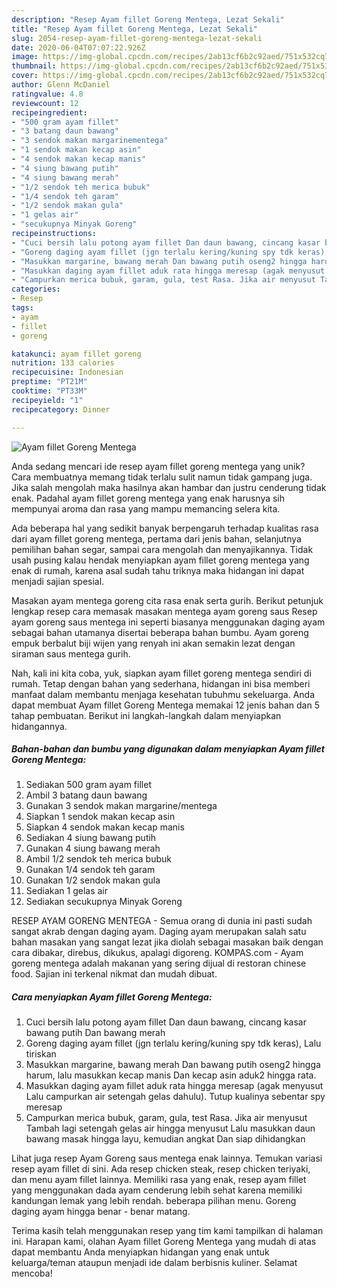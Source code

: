 ```yaml
---
description: "Resep Ayam fillet Goreng Mentega, Lezat Sekali"
title: "Resep Ayam fillet Goreng Mentega, Lezat Sekali"
slug: 2054-resep-ayam-fillet-goreng-mentega-lezat-sekali
date: 2020-06-04T07:07:22.926Z
image: https://img-global.cpcdn.com/recipes/2ab13cf6b2c92aed/751x532cq70/ayam-fillet-goreng-mentega-foto-resep-utama.jpg
thumbnail: https://img-global.cpcdn.com/recipes/2ab13cf6b2c92aed/751x532cq70/ayam-fillet-goreng-mentega-foto-resep-utama.jpg
cover: https://img-global.cpcdn.com/recipes/2ab13cf6b2c92aed/751x532cq70/ayam-fillet-goreng-mentega-foto-resep-utama.jpg
author: Glenn McDaniel
ratingvalue: 4.8
reviewcount: 12
recipeingredient:
- "500 gram ayam fillet"
- "3 batang daun bawang"
- "3 sendok makan margarinementega"
- "1 sendok makan kecap asin"
- "4 sendok makan kecap manis"
- "4 siung bawang putih"
- "4 siung bawang merah"
- "1/2 sendok teh merica bubuk"
- "1/4 sendok teh garam"
- "1/2 sendok makan gula"
- "1 gelas air"
- "secukupnya Minyak Goreng"
recipeinstructions:
- "Cuci bersih lalu potong ayam fillet Dan daun bawang, cincang kasar bawang putih Dan bawang merah"
- "Goreng daging ayam fillet (jgn terlalu kering/kuning spy tdk keras), Lalu tiriskan"
- "Masukkan margarine, bawang merah Dan bawang putih oseng2 hingga harum, lalu masukkan kecap manis Dan kecap asin aduk2 hingga rata."
- "Masukkan daging ayam fillet aduk rata hingga meresap (agak menyusut Lalu campurkan air setengah gelas dahulu). Tutup kualinya sebentar spy meresap"
- "Campurkan merica bubuk, garam, gula, test Rasa. Jika air menyusut Tambah lagi setengah gelas air hingga menyusut Lalu masukkan daun bawang masak hingga layu, kemudian angkat Dan siap dihidangkan"
categories:
- Resep
tags:
- ayam
- fillet
- goreng

katakunci: ayam fillet goreng 
nutrition: 133 calories
recipecuisine: Indonesian
preptime: "PT21M"
cooktime: "PT33M"
recipeyield: "1"
recipecategory: Dinner

---
```



![Ayam fillet Goreng Mentega](https://img-global.cpcdn.com/recipes/2ab13cf6b2c92aed/751x532cq70/ayam-fillet-goreng-mentega-foto-resep-utama.jpg)

Anda sedang mencari ide resep ayam fillet goreng mentega yang unik? Cara membuatnya memang tidak terlalu sulit namun tidak gampang juga. Jika salah mengolah maka hasilnya akan hambar dan justru cenderung tidak enak. Padahal ayam fillet goreng mentega yang enak harusnya sih mempunyai aroma dan rasa yang mampu memancing selera kita.

Ada beberapa hal yang sedikit banyak berpengaruh terhadap kualitas rasa dari ayam fillet goreng mentega, pertama dari jenis bahan, selanjutnya pemilihan bahan segar, sampai cara mengolah dan menyajikannya. Tidak usah pusing kalau hendak menyiapkan ayam fillet goreng mentega yang enak di rumah, karena asal sudah tahu triknya maka hidangan ini dapat menjadi sajian spesial.

Masakan ayam mentega goreng cita rasa enak serta gurih. Berikut petunjuk lengkap resep cara memasak masakan mentega ayam goreng saus Resep ayam goreng saus mentega ini seperti biasanya menggunakan daging ayam sebagai bahan utamanya disertai beberapa bahan bumbu. Ayam goreng empuk berbalut biji wijen yang renyah ini akan semakin lezat dengan siraman saus mentega gurih.


Nah, kali ini kita coba, yuk, siapkan ayam fillet goreng mentega sendiri di rumah. Tetap dengan bahan yang sederhana, hidangan ini bisa memberi manfaat dalam membantu menjaga kesehatan tubuhmu sekeluarga. Anda dapat membuat Ayam fillet Goreng Mentega memakai 12 jenis bahan dan 5 tahap pembuatan. Berikut ini langkah-langkah dalam menyiapkan hidangannya.

<!--inarticleads1-->

##### Bahan-bahan dan bumbu yang digunakan dalam menyiapkan Ayam fillet Goreng Mentega:

1. Sediakan 500 gram ayam fillet
1. Ambil 3 batang daun bawang
1. Gunakan 3 sendok makan margarine/mentega
1. Siapkan 1 sendok makan kecap asin
1. Siapkan 4 sendok makan kecap manis
1. Sediakan 4 siung bawang putih
1. Gunakan 4 siung bawang merah
1. Ambil 1/2 sendok teh merica bubuk
1. Gunakan 1/4 sendok teh garam
1. Gunakan 1/2 sendok makan gula
1. Sediakan 1 gelas air
1. Sediakan secukupnya Minyak Goreng


RESEP AYAM GORENG MENTEGA - Semua orang di dunia ini pasti sudah sangat akrab dengan daging ayam. Daging ayam merupakan salah satu bahan masakan yang sangat lezat jika diolah sebagai masakan baik dengan cara dibakar, direbus, dikukus, apalagi digoreng. KOMPAS.com - Ayam goreng mentega adalah makanan yang sering dijual di restoran chinese food. Sajian ini terkenal nikmat dan mudah dibuat. 

<!--inarticleads2-->

##### Cara menyiapkan Ayam fillet Goreng Mentega:

1. Cuci bersih lalu potong ayam fillet Dan daun bawang, cincang kasar bawang putih Dan bawang merah
1. Goreng daging ayam fillet (jgn terlalu kering/kuning spy tdk keras), Lalu tiriskan
1. Masukkan margarine, bawang merah Dan bawang putih oseng2 hingga harum, lalu masukkan kecap manis Dan kecap asin aduk2 hingga rata.
1. Masukkan daging ayam fillet aduk rata hingga meresap (agak menyusut Lalu campurkan air setengah gelas dahulu). Tutup kualinya sebentar spy meresap
1. Campurkan merica bubuk, garam, gula, test Rasa. Jika air menyusut Tambah lagi setengah gelas air hingga menyusut Lalu masukkan daun bawang masak hingga layu, kemudian angkat Dan siap dihidangkan


Lihat juga resep Ayam Goreng saus mentega enak lainnya. Temukan variasi resep ayam fillet di sini. Ada resep chicken steak, resep chicken teriyaki, dan menu ayam fillet lainnya. Memiliki rasa yang enak, resep ayam fillet yang menggunakan dada ayam cenderung lebih sehat karena memiliki kandungan lemak yang lebih rendah. beberapa pilihan menu. Goreng daging ayam hingga benar - benar matang. 

Terima kasih telah menggunakan resep yang tim kami tampilkan di halaman ini. Harapan kami, olahan Ayam fillet Goreng Mentega yang mudah di atas dapat membantu Anda menyiapkan hidangan yang enak untuk keluarga/teman ataupun menjadi ide dalam berbisnis kuliner. Selamat mencoba!
